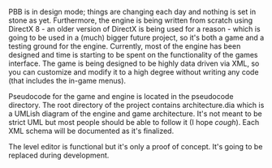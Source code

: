 PBB is in design mode; things are changing each day and nothing is set in stone as yet. Furthermore, the engine is being written
from scratch using DirectX 8 - an older version of DirectX is being used for a reason - which is going to be used in a (much) bigger future project, so it's both a game and a testing ground for the engine.
Currently, most of the engine has been designed and time is starting to be spent on the functionality of the games interface. 
The game is being designed to be highly data driven via XML, so you can customize and modify it to a high degree without
writing any code (that includes the in-game menus).

Pseudocode for the game and engine is located in the pseudocode directory. The root directory of the project contains
architecture.dia which is a UMLish diagram of the engine and game architecture. It's not meant to be strict UML but most
people should be able to follow it (I hope *cough*). Each XML schema will be documented as it's finalized.   

The level editor is functional but it's only a proof of concept. It's going to be replaced during development. 
